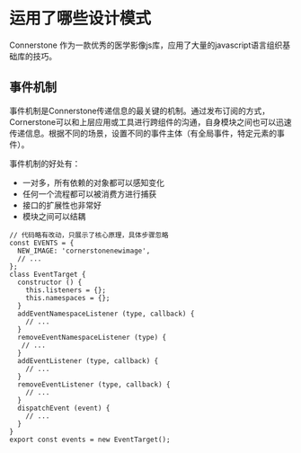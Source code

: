 # 运用了哪些设计模式

Connerstone 作为一款优秀的医学影像js库，应用了大量的javascript语言组织基础库的技巧。

## 事件机制

事件机制是Connerstone传递信息的最关键的机制。通过发布订阅的方式，Cornerstone可以和上层应用或工具进行跨组件的沟通，自身模块之间也可以迅速传递信息。根据不同的场景，设置不同的事件主体（有全局事件，特定元素的事件）。

事件机制的好处有：

* 一对多，所有依赖的对象都可以感知变化
* 任何一个流程都可以被消费方进行捕获
* 接口的扩展性也非常好
* 模块之间可以结耦

``` 
// 代码略有改动，只展示了核心原理，具体步骤忽略
const EVENTS = {
  NEW_IMAGE: 'cornerstonenewimage',
  // ...
};
class EventTarget {
  constructor () {
    this.listeners = {};
    this.namespaces = {};
  }
  addEventNamespaceListener (type, callback) {
    // ...
  }
  removeEventNamespaceListener (type) {
   // ...
  }
  addEventListener (type, callback) {
    // ...
  }
  removeEventListener (type, callback) {
    // ...
  }
  dispatchEvent (event) {
    // ...
  }
}
export const events = new EventTarget();
```

